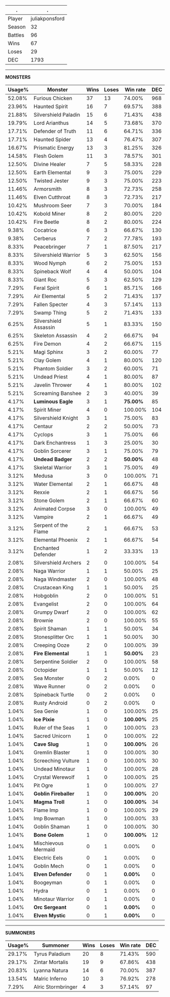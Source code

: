 .|.
|-|-
Player|juliakponsford
Season|32
Battles|96
Wins|67
Loses|29
DEC|1793

---
**MONSTERS**

Usage%|Monster|Wins|Loses|Win rate|DEC|
-|-|-|-|-|-|
52.08%|Furious Chicken|37|13|74.00%|968|
23.96%|Haunted Spirit|16|7|69.57%|388|
21.88%|Silvershield Paladin|15|6|71.43%|438|
19.79%|Lord Arianthus|14|5|73.68%|370|
17.71%|Defender of Truth|11|6|64.71%|336|
17.71%|Haunted Spider|13|4|76.47%|307|
16.67%|Prismatic Energy|13|3|81.25%|326|
14.58%|Flesh Golem|11|3|78.57%|301|
12.50%|Divine Healer|7|5|58.33%|228|
12.50%|Earth Elemental|9|3|75.00%|229|
12.50%|Twisted Jester|9|3|75.00%|223|
11.46%|Armorsmith|8|3|72.73%|258|
11.46%|Elven Cutthroat|8|3|72.73%|217|
10.42%|Mushroom Seer|7|3|70.00%|184|
10.42%|Kobold Miner|8|2|80.00%|220|
10.42%|Fire Beetle|8|2|80.00%|224|
9.38%|Cocatrice|6|3|66.67%|130|
9.38%|Cerberus|7|2|77.78%|193|
8.33%|Peacebringer|7|1|87.50%|217|
8.33%|Silvershield Warrior|5|3|62.50%|156|
8.33%|Wood Nymph|6|2|75.00%|153|
8.33%|Spineback Wolf|4|4|50.00%|104|
8.33%|Giant Roc|5|3|62.50%|129|
7.29%|Feral Spirit|6|1|85.71%|166|
7.29%|Air Elemental|5|2|71.43%|137|
7.29%|Fallen Specter|4|3|57.14%|113|
7.29%|Swamp Thing|5|2|71.43%|133|
6.25%|Silvershield Assassin|5|1|83.33%|150|
6.25%|Skeleton Assassin|4|2|66.67%|94|
6.25%|Fire Demon|4|2|66.67%|115|
5.21%|Magi Sphinx|3|2|60.00%|77|
5.21%|Clay Golem|4|1|80.00%|120|
5.21%|Phantom Soldier|3|2|60.00%|71|
5.21%|Undead Priest|4|1|80.00%|87|
5.21%|Javelin Thrower|4|1|80.00%|102|
5.21%|Screaming Banshee|2|3|40.00%|39|
4.17%|**Luminous Eagle**|3|1|**75.00%**|85|
4.17%|Spirit Miner|4|0|100.00%|104|
4.17%|Silvershield Knight|3|1|75.00%|83|
4.17%|Centaur|2|2|50.00%|73|
4.17%|Cyclops|3|1|75.00%|66|
4.17%|Dark Enchantress|1|3|25.00%|30|
4.17%|Goblin Sorcerer|3|1|75.00%|79|
4.17%|**Undead Badger**|2|2|**50.00%**|48|
4.17%|Skeletal Warrior|3|1|75.00%|49|
3.12%|Medusa|3|0|100.00%|71|
3.12%|Water Elemental|2|1|66.67%|48|
3.12%|Rexxie|2|1|66.67%|56|
3.12%|Stone Golem|2|1|66.67%|60|
3.12%|Animated Corpse|3|0|100.00%|49|
3.12%|Vampire|2|1|66.67%|49|
3.12%|Serpent of the Flame|2|1|66.67%|53|
3.12%|Elemental Phoenix|2|1|66.67%|54|
3.12%|Enchanted Defender|1|2|33.33%|13|
2.08%|Silvershield Archers|2|0|100.00%|54|
2.08%|Naga Warrior|1|1|50.00%|25|
2.08%|Naga Windmaster|2|0|100.00%|48|
2.08%|Crustacean King|1|1|50.00%|25|
2.08%|Hobgoblin|2|0|100.00%|51|
2.08%|Evangelist|2|0|100.00%|64|
2.08%|Grumpy Dwarf|2|0|100.00%|62|
2.08%|Brownie|2|0|100.00%|55|
2.08%|Spirit Shaman|1|1|50.00%|34|
2.08%|Stonesplitter Orc|1|1|50.00%|30|
2.08%|Creeping Ooze|2|0|100.00%|39|
2.08%|**Fire Elemental**|1|1|**50.00%**|23|
2.08%|Serpentine Soldier|2|0|100.00%|58|
2.08%|Octopider|1|1|50.00%|12|
2.08%|Sea Monster|0|2|0.00%|0|
2.08%|Wave Runner|0|2|0.00%|0|
2.08%|Spineback Turtle|0|2|0.00%|0|
2.08%|Rusty Android|0|2|0.00%|0|
1.04%|Sea Genie|1|0|100.00%|25|
1.04%|**Ice Pixie**|1|0|**100.00%**|25|
1.04%|Ruler of the Seas|1|0|100.00%|23|
1.04%|Sacred Unicorn|1|0|100.00%|22|
1.04%|**Cave Slug**|1|0|**100.00%**|26|
1.04%|Gremlin Blaster|1|0|100.00%|30|
1.04%|Screeching Vulture|1|0|100.00%|30|
1.04%|Undead Minotaur|1|0|100.00%|28|
1.04%|Crystal Werewolf|1|0|100.00%|25|
1.04%|Pit Ogre|1|0|100.00%|27|
1.04%|**Goblin Fireballer**|1|0|**100.00%**|20|
1.04%|**Magma Troll**|1|0|**100.00%**|34|
1.04%|Flame Imp|1|0|100.00%|29|
1.04%|Imp Bowman|1|0|100.00%|33|
1.04%|Goblin Shaman|1|0|100.00%|30|
1.04%|**Bone Golem**|1|0|**100.00%**|12|
1.04%|Mischievous Mermaid|0|1|0.00%|0|
1.04%|Electric Eels|0|1|0.00%|0|
1.04%|Goblin Mech|0|1|0.00%|0|
1.04%|**Elven Defender**|0|1|**0.00%**|0|
1.04%|Boogeyman|0|1|0.00%|0|
1.04%|Hydra|0|1|0.00%|0|
1.04%|Minotaur Warrior|0|1|0.00%|0|
1.04%|**Orc Sergeant**|0|1|**0.00%**|0|
1.04%|**Elven Mystic**|0|1|**0.00%**|0|

---
**SUMMONERS**

Usage%|Summoner|Wins|Loses|Win rate|DEC|
-|-|-|-|-|-|
29.17%|Tyrus Paladium|20|8|71.43%|590|
29.17%|Zintar Mortalis|19|9|67.86%|438|
20.83%|Lyanna Natura|14|6|70.00%|387|
13.54%|Malric Inferno|10|3|76.92%|278|
7.29%|Alric Stormbringer|4|3|57.14%|97|

